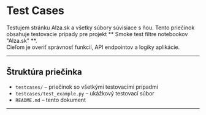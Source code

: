 # Test Cases

Testujem stránku Alza.sk a všetky súbory súvisiace s ňou.
Tento priečinok obsahuje testovacie prípady pre projekt ** Smoke test filtre notebookov "Alza.sk"
**.  
Cieľom je overiť správnosť funkcií, API  endpointov a logiky aplikácie.

---

## Štruktúra priečinka
- `testcases/` – priečinok so všetkými testovacími prípadmi  
- `testcases/test_example.py` – ukážkový testovací súbor  
- `README.md` – tento dokument

---




